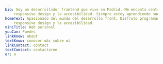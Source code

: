 ```yaml
---
bio: Soy un desarrollador frontend que vive en Madrid. Me encanta centrarme en el rendimiento, el 
    responsive design y la accesibilidad. Siempre estoy aprendiendo nuevas herramientas y conceptos.
homeText: Apasionado del mundo del desarrollo front. Disfruto programando en Javascript siempre teniendo presente el 
    responsive design y la accesibilidad.
miniTitle: Web personal
youCan: Puedes
linkKnow: about
textKnow: conocer más sobre mí
linkContact: contact
textContact: contactarme
or: o
---
```

